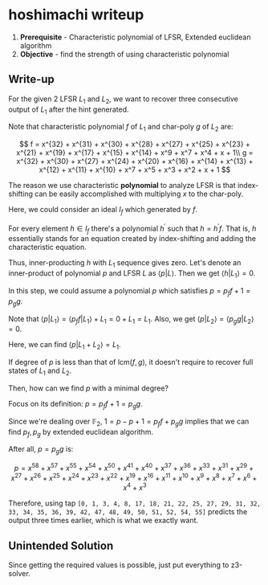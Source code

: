 # hoshimachi writeup

1. **Prerequisite** - Characteristic polynomial of LFSR, Extended euclidean algorithm
2. **Objective** - find the strength of using characteristic polynomial

## Write-up

For the given 2 LFSR $L_1$ and $L_2$, we want to recover three consecutive output of $L_1$ after the hint generated.

Note that characteristic polynomial $f$ of $L_1$ and char-poly $g$ of $L_2$ are:

$$
f = x^{32} + x^{31} + x^{30} + x^{28} + x^{27} + x^{25} + x^{23} + x^{21} + x^{19} + x^{17} + x^{15} + x^{14} + x^9 + x^7 + x^4 + x + 1\\
g = x^{32} + x^{30} + x^{27} + x^{24} + x^{20} + x^{16} + x^{14} + x^{13} + x^{12} + x^{11} + x^{10} + x^7 + x^5 + x^3 + x^2 + x + 1
$$

The reason we use characteristic **polynomial** to analyze LFSR is that index-shifting can be easily accomplished with multiplying $x$ to the char-poly.

Here, we could consider an ideal $I_f$ which generated by $f$.

For every element $h\in I_f$ there's a polynomial $h^\prime$ such that $h=h^\prime f$. That is, $h$ essentially stands for an equation created by index-shifting and adding the characteristic equation.

Thus, inner-producting $h$ with $L_1$ sequence gives zero. Let's denote an inner-product of polynomial $p$ and LFSR $L$ as $\langle p\vert L \rangle$. Then we get $\langle h\vert L_1 \rangle = 0$.

In this step, we could assume a polynomial $p$ which satisfies $p=p_f f+1=p_g g$.

Note that $\langle p\vert L_1 \rangle = \langle p_f f\vert L_1 \rangle + L_1 = 0+L_1 = L_1$. Also, we get $\langle p\vert L_2 \rangle=\langle p_g g\vert L_2 \rangle=0$.

Here, we can find $\langle p\vert L_1+L_2 \rangle=L_1$.

If degree of $p$ is less than that of $\text{lcm}(f,g)$, it doesn't require to recover full states of $L_1$ and $L_2$.

Then, how can we find $p$ with a minimal degree?

Focus on its definition: $p=p_f f+1=p_g g$.

Since we're dealing over $\mathbb{F}_2$, $1=p-p+1=p_f f + p_g g$ implies that we can find $p_f,p_g$ by extended euclidean algorithm.

After all, $p=p_g g$ is:

$$
p = x^{58} + x^{57} + x^{55} + x^{54} + x^{50} + x^{41} + x^{40} + x^{37} + x^{36} + x^{33} + x^{31} + x^{29} + x^{27} + x^{26} + x^{25} + x^{24} + x^{23} + x^{22} + x^{19} + x^{16} + x^{11} + x^{10} + x^9 + x^8 + x^7 + x^6 + x^4 + x^3
$$

Therefore, using tap `[0, 1, 3, 4, 8, 17, 18, 21, 22, 25, 27, 29, 31, 32, 33, 34, 35, 36, 39, 42, 47, 48, 49, 50, 51, 52, 54, 55]` predicts the output three times earlier, which is what we exactly want.

## Unintended Solution

Since getting the required values is possible, just put everything to z3-solver.